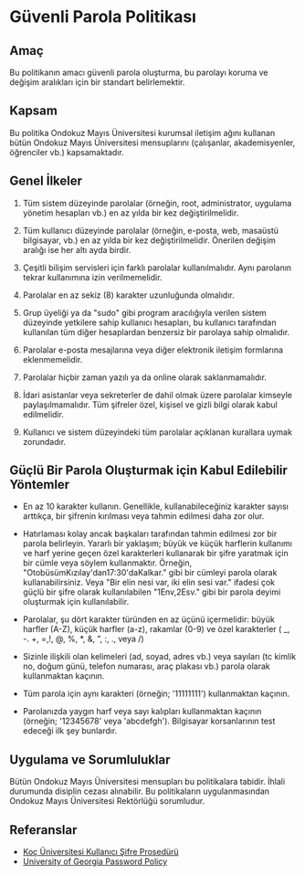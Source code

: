 Güvenli Parola Politikası
=========================

Amaç
----

Bu politikanın amacı güvenli parola oluşturma, bu parolayı koruma ve değişim
aralıkları için bir standart belirlemektir.

Kapsam
-------

Bu politika Ondokuz Mayıs Üniversitesi kurumsal iletişim ağını kullanan bütün
Ondokuz Mayıs Üniversitesi mensuplarını (çalışanlar, akademisyenler, öğrenciler
vb.) kapsamaktadır.

Genel İlkeler
-------------

1. Tüm sistem düzeyinde parolalar (örneğin, root, administrator,
   uygulama yönetim hesapları vb.) en az yılda bir kez değiştirilmelidir.

1. Tüm kullanıcı düzeyinde parolalar (örneğin, e-posta, web, masaüstü
   bilgisayar, vb.) en az yılda bir kez değiştirilmelidir. Önerilen değişim
   aralığı ise her altı ayda birdir.

1. Çeşitli bilişim servisleri için farklı parolalar kullanılmalıdır. Aynı parolanın
   tekrar kullanımına izin verilmemelidir.

1. Parolalar en az sekiz (8) karakter uzunluğunda olmalıdır.

1. Grup üyeliği ya da "sudo" gibi program aracılığıyla verilen sistem düzeyinde
   yetkilere sahip kullanıcı hesapları, bu kullanıcı tarafından kullanılan tüm
   diğer hesaplardan benzersiz bir parolaya sahip olmalıdır.

1. Parolalar e-posta mesajlarına veya diğer elektronik iletişim formlarına
   eklenmemelidir.

1. Parolalar hiçbir zaman yazılı ya da online olarak saklanmamalıdır.

1. İdari asistanlar veya sekreterler de dahil olmak üzere parolalar kimseyle
   paylaşılmamalıdır. Tüm şifreler özel, kişisel ve gizli bilgi olarak kabul edilmelidir.

1. Kullanıcı ve sistem düzeyindeki tüm parolalar açıklanan kurallara uymak
   zorundadır.

Güçlü Bir Parola Oluşturmak için Kabul Edilebilir Yöntemler
-----------------------------------------------------------

- En az 10 karakter kullanın. Genellikle, kullanabileceğiniz karakter sayısı
  arttıkça, bir şifrenin kırılması veya tahmin edilmesi daha zor olur.

- Hatırlaması kolay ancak başkaları tarafından tahmin edilmesi zor bir parola
  belirleyin. Yararlı bir yaklaşım; büyük ve küçük harflerin kullanımı ve harf
  yerine geçen özel karakterleri kullanarak bir şifre yaratmak için bir cümle
  veya söylem kullanmaktır. Örneğin, "OtobüsümKızılay'dan17:30'daKalkar." gibi
  bir cümleyi parola olarak kullanabilirsiniz. Veya "Bir elin nesi var, iki elin
  sesi var." ifadesi çok güçlü bir şifre olarak kullanılabilen "1Env,2Esv." gibi
  bir parola deyimi oluşturmak için kullanılabilir.

- Parolalar, şu dört karakter türünden en az üçünü içermelidir: büyük harfler
  (A-Z), küçük harfler (a-z), rakamlar (0-9) ve özel karakterler ( _, -. +, =,!,
  @, %, *, &, ”, :, ., veya /)

- Sizinle ilişkili olan kelimeleri (ad, soyad, adres vb.) veya sayıları (tc
  kimlik no, doğum günü, telefon numarası, araç plakası vb.) parola olarak
  kullanmaktan kaçının.

- Tüm parola için aynı karakteri (örneğin; '11111111') kullanmaktan kaçının.

- Parolanızda yaygın harf veya sayı kalıpları kullanmaktan kaçının (örneğin;
  '12345678' veya 'abcdefgh'). Bilgisayar korsanlarının test edeceği ilk şey
  bunlardır.

Uygulama ve Sorumluluklar
-------------------------

Bütün Ondokuz Mayıs Üniversitesi mensupları bu politikalara tabidir. İhlali
durumunda disiplin cezası alınabilir. Bu politikaların uygulanmasından Ondokuz
Mayıs Üniversitesi Rektörlüğü sorumludur.

Referanslar
-----------

- [Koç Üniversitesi Kullanıcı Şifre Prosedürü](https://my.ku.edu.tr/sites/my.ku.edu.tr/files/P03-BI-001_KULLANICI_SIFRE_PROSEDURU.pdf)
- [University of Georgia Password Policy](https://eits.uga.edu/access_and_security/infosec/pols_regs/policies/passwords/password_standard/)
